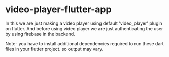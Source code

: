 # video-player-flutter-app
In this we are just making a video player using default 'video_player' plugin on flutter.
And before using video player we are just authenticating the user by using firebase in the backend.

Note- you have to install additional dependencies required to run these dart files in your flutter project.
so output may vary.
